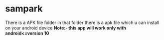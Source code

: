 # sampark

There is a APK file folder in that folder there is a apk file which u can install on your android device
**Note:- this app will work only with android<=version 10**
